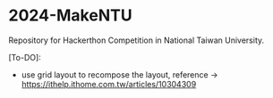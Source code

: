 # 2024-MakeNTU
Repository for Hackerthon Competition in National Taiwan University.

[To-DO]:
- use grid layout to recompose the layout, reference -> https://ithelp.ithome.com.tw/articles/10304309
